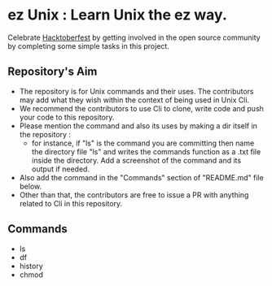 # ez Unix : Learn Unix the ez way.

Celebrate [Hacktoberfest](https://hacktoberfest.digitalocean.com/) by getting involved in the open source community by completing some simple tasks in this project. 

## Repository's Aim
* The repository is for Unix commands and their uses. The contributors may add what they wish within the context of being used in Unix Cli. 
* We recommend the contributors to use Cli to clone, write code and push your code to this repository.
* Please mention the command and also its uses by making a dir itself in the repository :
    * for instance, if "ls" is the command you are committing then name the directory file "ls" and writes the commands function as a .txt file inside the directory. Add a screenshot of the command and its output if needed.
* Also add the command in the "Commands" section of "README.md" file below. 
* Other than that, the contributors are free to issue a PR with anything related to Cli in this repository.

## Commands
<!-- Add your contributed command down below :- -->
- ls
- df
- history
- chmod
